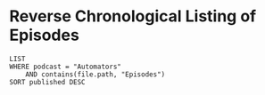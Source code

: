 # Reverse Chronological Listing of Episodes
```dataview
LIST
WHERE podcast = "Automators"
	AND contains(file.path, "Episodes")
SORT published DESC
```
